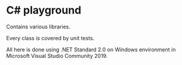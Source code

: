 # C# playground
Contains various libraries.

Every class is covered by unit tests.

All here is done using .NET Standard 2.0 on Windows environment in Microsoft Visual Studio Community 2019.
